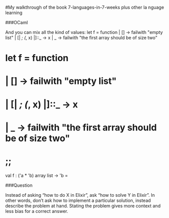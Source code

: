 #My walkthrough of the book 7-languages-in-7-weeks plus other la
nguage learning

###OCaml

And you can mix all the kind of values:
let f = function
  | []                 -> failwith "empty list"
  | [| _; (_, x) |]::_ -> x
  | _                  -> failwith "the first array should be of size two"

# let f = function
#   | []                 -> failwith "empty list"
#   | [| _; (_, x) |]::_ -> x
#   | _                  -> failwith "the first array should be of size two"
# ;;
val f : ('a * 'b) array list -> 'b = <fun>


###Question

Instead of asking “how to do X in Elixir”, ask “how to solve Y in Elixir”. In other words, don’t ask how to implement a particular solution, instead describe the problem at hand. Stating the problem gives more context and less bias for a correct answer.
